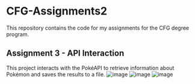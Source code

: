 # CFG-Assignments2

This repository contains the code for my assignments for the CFG degree program.

## Assignment 3 - API Interaction

This project interacts with the PokéAPI to retrieve information about Pokémon and saves the results to a file.
![image](https://github.com/bharani-reddy/CFG-Assignments2/assets/170067248/f1b574b7-5e0c-438d-8621-a45966b3d48e)
![image](https://github.com/bharani-reddy/CFG-Assignments2/assets/170067248/ab63b8e2-355f-4a0e-8b4c-8045299bc429)
![image](https://github.com/bharani-reddy/CFG-Assignments2/assets/170067248/6323ecd7-1fd9-46b9-a401-b8fff902058f)
